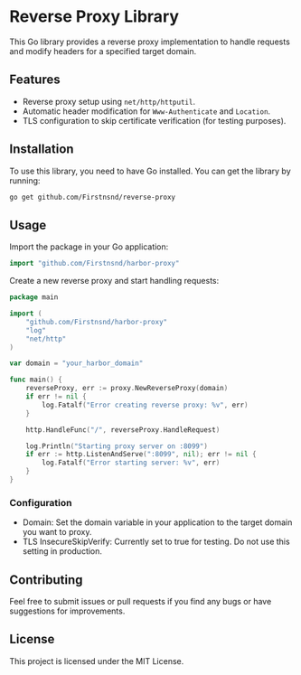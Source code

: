 # Reverse Proxy Library

This Go library provides a reverse proxy implementation to handle requests and modify headers for a specified target domain.

## Features

- Reverse proxy setup using `net/http/httputil`.
- Automatic header modification for `Www-Authenticate` and `Location`.
- TLS configuration to skip certificate verification (for testing purposes).

## Installation

To use this library, you need to have Go installed. You can get the library by running:

```bash
go get github.com/Firstnsnd/reverse-proxy
```

## Usage
Import the package in your Go application:
```go
import "github.com/Firstnsnd/harbor-proxy"
```
Create a new reverse proxy and start handling requests:

```go
package main

import (
	"github.com/Firstnsnd/harbor-proxy"
	"log"
	"net/http"
)

var domain = "your_harbor_domain"

func main() {
	reverseProxy, err := proxy.NewReverseProxy(domain)
	if err != nil {
		log.Fatalf("Error creating reverse proxy: %v", err)
	}

	http.HandleFunc("/", reverseProxy.HandleRequest)

	log.Println("Starting proxy server on :8099")
	if err := http.ListenAndServe(":8099", nil); err != nil {
		log.Fatalf("Error starting server: %v", err)
	}
}
```

### Configuration
- Domain: Set the domain variable in your application to the target domain you want to proxy.
- TLS InsecureSkipVerify: Currently set to true for testing. Do not use this setting in production.

## Contributing
Feel free to submit issues or pull requests if you find any bugs or have suggestions for improvements.

## License 
This project is licensed under the MIT License.


